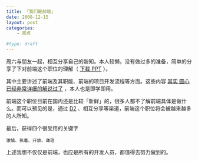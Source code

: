 ```yaml
---
title: 「我们是前端」
date: 2008-12-15
layout: post
categories:
    - 观点

#type: draft
---
```


周六与朋友一起，相互分享自己的新知。本人较懒，没有做过多的准备，简单的分享了下对前端这个职位的理解（ [下载 PPT](http://www.box.net/shared/yujn5jnbjc) ）。

其中主要讲述了前端及其职能、前端的项目开发流程等方面。这些内容 [其实 圆心 已经非常详细的解说过了](http://www.planabc.net/2008/12/02/think_of_the_third_d2_forum/) ，本人也是即学即用。

前端这个职位目前在国内还是比较「新鲜」的，很多人都不了解前端具体是做什么。而可以预见的是，通过  [D2](http://www.d2forum.org/d2/3/index.html) 、相互分享等渠道，前端这个职位将会被越来越多的人所知。

最后，获得四个很受用的关键字

    激情、执着、开放、谦逊

上述我想不仅仅是前端，也应是所有的开发人员，都值得去努力做到的。

